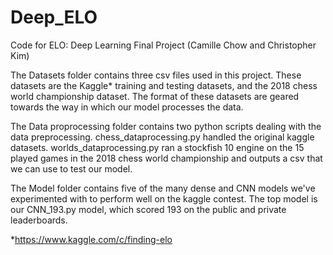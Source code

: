# Deep_ELO
Code for ELO: Deep Learning Final Project (Camille Chow and Christopher Kim)

The Datasets folder contains three csv files used in this project.
These datasets are the Kaggle* training and testing datasets, and the 2018 chess world championship dataset.
The format of these datasets are geared towards the way in which our model processes the data.

The Data proprocessing folder contains two python scripts dealing with the data preprocessing.
chess_dataprocessing.py handled the original kaggle datasets. 
worlds_dataprocessing.py ran a stockfish 10 engine on the 15 played games in the 2018 chess world championship
and outputs a csv that we can use to test our model.

The Model folder contains five of the many dense and CNN models we've experimented with to perform well on the 
kaggle contest. The top model is our CNN_193.py model, which scored 193 on the public and private leaderboards. 

*https://www.kaggle.com/c/finding-elo